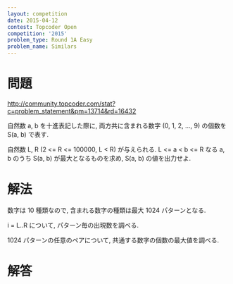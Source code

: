 ```yaml
---
layout: competition
date: 2015-04-12
contest: Topcoder Open
competition: '2015'
problem_type: Round 1A Easy
problem_name: Similars
---
```


# 問題

<http://community.topcoder.com/stat?c=problem_statement&pm=13714&rd=16432>

自然数 a, b を十進表記した際に, 両方共に含まれる数字 (0, 1, 2, ..., 9) の個数を S(a, b) で表す.

自然数 L, R (2 <= R <= 100000, L < R) が与えられる. L <= a < b <= R なる a, b のうち S(a, b) が最大となるものを求め, S(a, b) の値を出力せよ.

# 解法

数字は 10 種類なので, 含まれる数字の種類は最大 1024 パターンとなる.

i = L..R について, パターン毎の出現数を調べる.

1024 パターンの任意のペアについて, 共通する数字の個数の最大値を調べる.

# 解答

<script src="https://gist.github.com/na-o-ys/b96a9a6569c1f3880c90.js"></script>
